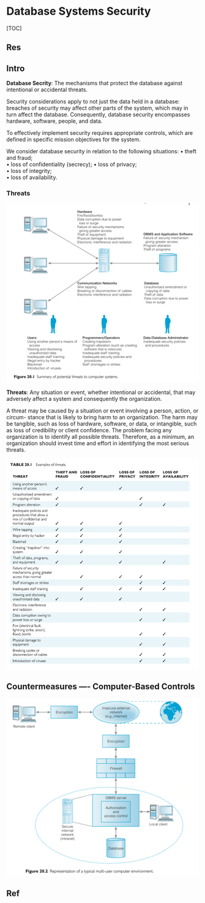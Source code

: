 # Database Systems Security

[TOC]



## Res


## Intro
**Database Secrity**: The mechanisms that protect the database against intentional or accidental threats.

Security considerations apply to not just the data held in a database: breaches of security may affect other parts of the system, which may in turn affect the database. Consequently, database security encompasses hardware, software, people, and data. 

To effectively implement security requires appropriate controls, which are defined in specific mission objectives for the system.

We consider database security in relation to the following situations:
• theft and fraud;  
• loss of confidentiality (secrecy); • loss of privacy;  
• loss of integrity;  
• loss of availability.


### Threats

![](../../../../Assets/Pics/Screenshot%202023-05-22%20at%2010.50.23%20AM.png)

**Threats**: Any situation or event, whether intentional or accidental, that may adversely affect a system and consequently the organization.

A threat may be caused by a situation or event involving a person, action, or circum- stance that is likely to bring harm to an organization. The harm may be tangible, such as loss of hardware, software, or data, or intangible, such as loss of credibility or client confidence. The problem facing any organization is to identify all possible threats. Therefore, as a minimum, an organization should invest time and effort in identifying the most serious threats.

![](../../../../Assets/Pics/Screenshot%202023-05-22%20at%2010.49.39%20AM.png)



## Countermeasures —- Computer-Based Controls

![](../../../../Assets/Pics/Screenshot%202023-05-22%20at%2010.52.44%20AM.png)




## Ref

